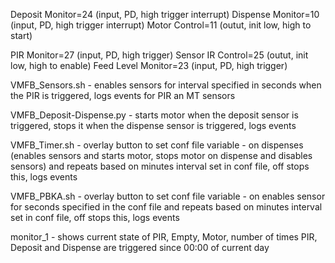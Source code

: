 
Deposit Monitor=24 (input, PD, high trigger  interrupt)
Dispense Monitor=10 (input, PD, high trigger  interrupt)
Motor Control=11 (outut, init low, high to start)

PIR Monitor=27 (input, PD, high trigger)
Sensor IR Control=25 (outut, init low, high to enable)
Feed Level Monitor=23 (input, PD, high trigger)

VMFB_Sensors.sh - enables sensors for interval specified in seconds when the PIR is triggered, logs events for PIR an MT sensors

VMFB_Deposit-Dispense.py - starts motor when the deposit sensor is triggered, stops it when the dispense sensor is triggered, logs  events

VMFB_Timer.sh - overlay button to set conf file variable - on dispenses (enables sensors and starts motor, stops motor on dispense and disables sensors) and repeats based on minutes interval set in conf file, off stops this, logs  events

VMFB_PBKA.sh - overlay button to set conf file variable - on enables sensor for seconds specified in the conf file and repeats based on minutes interval set in conf file, off stops this, logs  events

monitor_1 - shows current state of PIR, Empty, Motor, number of times PIR, Deposit and Dispense are triggered since 00:00 of current day


